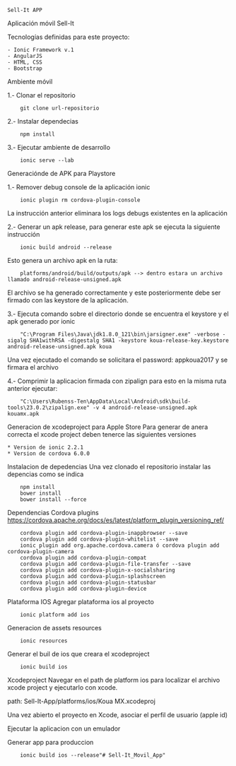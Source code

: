 	Sell-It APP

Aplicación móvil Sell-It

Tecnologías definidas para este proyecto:

	- Ionic Framework v.1
	- AngularJS
	- HTML, CSS
	- Bootstrap

Ambiente móvil

1.- Clonar el repositorio
	
		git clone url-repositorio

2.- Instalar dependecias 
	
		npm install

3.- Ejecutar ambiente de desarrollo
	
		ionic serve --lab




Generaciónde de APK para Playstore

1.- Remover debug console de la aplicación ionic

		ionic plugin rm cordova-plugin-console

La instrucción anterior eliminara los logs debugs existentes en la aplicación

2.- Generar un apk release, para generar este apk se ejecuta la siguiente instrucción

		ionic build android --release

Esto genera un archivo apk en la ruta:

		platforms/android/build/outputs/apk --> dentro estara un archivo llamado android-release-unsigned.apk

El archivo se ha generado correctamente y este posteriormente debe ser firmado con las keystore de la aplicación.



3.- Ejecuta comando sobre el directorio donde se encuentra el keystore y el apk generado por ionic

		"C:\Program Files\Java\jdk1.8.0_121\bin\jarsigner.exe" -verbose -sigalg SHA1withRSA -digestalg SHA1 -keystore koua-release-key.keystore android-release-unsigned.apk koua

Una vez ejecutado el comando se solicitara el password: appkoua2017 y se firmara el archivo


4.- Comprimir la aplicacion firmada con zipalign para esto en la misma ruta anterior ejecutar:

		"C:\Users\Rubenss-Ten\AppData\Local\Android\sdk\build-tools\23.0.2\zipalign.exe" -v 4 android-release-unsigned.apk kouamx.apk




Generacion de xcodeproject para Apple Store
Para generar de anera correcta el xcode project deben tenerce las siguientes versiones

	* Version de ionic 2.2.1
	* Version de cordova 6.0.0

Instalacion de depedencias
Una vez clonado el repositorio instalar las depencias como se indica

		npm install
		bower install
		bower install --force


Dependencias Cordova plugins
https://cordova.apache.org/docs/es/latest/platform_plugin_versioning_ref/

		cordova plugin add cordova-plugin-inappbrowser --save
		cordova plugin add cordova-plugin-whitelist --save
		ionic plugin add org.apache.cordova.camera ó cordova plugin add cordova-plugin-camera
		cordova plugin add cordova-plugin-compat
		cordova plugin add cordova-plugin-file-transfer --save
		cordova plugin add cordova-plugin-x-socialsharing
		cordova plugin add cordova-plugin-splashscreen
		cordova plugin add cordova-plugin-statusbar
		cordova plugin add cordova-plugin-device

Plataforma IOS
Agregar plataforma ios al proyecto

		ionic platform add ios


Generacion de assets resources 
		
		ionic resources

Generar el buil de ios que creara el xcodeproject

		ionic build ios

Xcodeproject
Navegar en el path de platform ios para localizar el archivo xcode project y ejecutarlo con xcode.

path: Sell-It-App/platforms/ios/Koua MX.xcodeproj


Una vez abierto el proyecto en Xcode, asociar el perfil de usuario (apple id)

Ejecutar la aplicacion con un emulador

Generar app para produccion

		ionic build ios --release"# Sell-It_Movil_App" 
